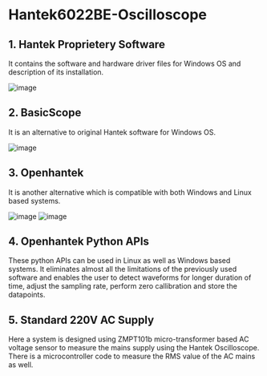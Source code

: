# Hantek6022BE-Oscilloscope

## 1. Hantek Proprietery Software

It contains the software and hardware driver files for Windows OS and description of its installation.

![image](https://user-images.githubusercontent.com/51395566/187034178-7717568d-e8a0-4d95-be8e-599293495401.png)

## 2. BasicScope

It is an alternative to original Hantek software for Windows OS.

![image](https://user-images.githubusercontent.com/51395566/187034166-a21f75e2-a7df-4901-a128-e1a5dcc052a2.png)

## 3. Openhantek

It is another alternative which is compatible with both Windows and Linux based systems.

![image](https://user-images.githubusercontent.com/51395566/187034220-45a88053-bfbf-4c25-b121-d7a7426ab98b.png)
![image](https://user-images.githubusercontent.com/51395566/187034233-02e29fe4-2471-4cbb-a14c-376ad0043b4f.png)

## 4. Openhantek Python APIs

These python APIs can be used in Linux as well as Windows based systems. It eliminates almost all the limitations of the previously used software and enables the user to detect waveforms for longer duration of time, adjust the sampling rate, perform zero callibration and store the datapoints.

## 5. Standard 220V AC Supply

Here a system is designed using ZMPT101b micro-transformer based AC voltage sensor to measure the mains supply using the Hantek Oscilloscope. There is a microcontroller code to measure the RMS value of the AC mains as well.
